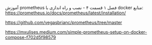 آموزش prometheus فصل ۱ قسمت ۴ - نصب و راه اندازی با docker
منابع:
https://prometheus.io/docs/prometheus/latest/installation/

https://github.com/vegasbrianc/prometheus/tree/master

https://mxulises.medium.com/simple-prometheus-setup-on-docker-compose-f702d5f98579

